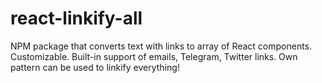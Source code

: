 # react-linkify-all
NPM package that converts text with links to array of React components. Customizable. Built-in support of emails, Telegram, Twitter links. Own pattern can be used to linkify everything!
